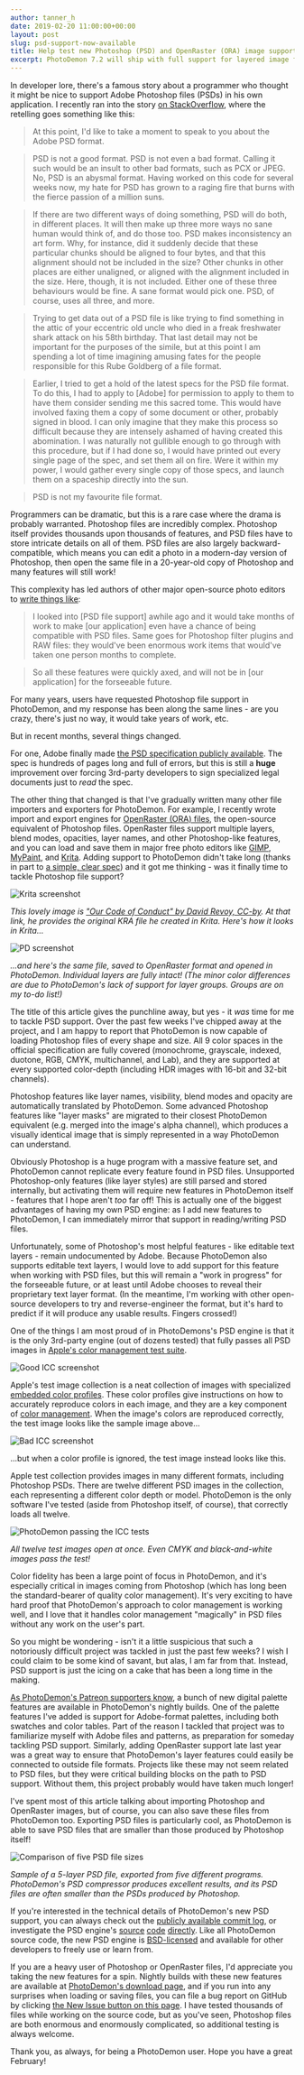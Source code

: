```yaml
---
author: tanner_h
date: 2019-02-20 11:00:00+00:00
layout: post
slug: psd-support-now-available
title: Help test new Photoshop (PSD) and OpenRaster (ORA) image support
excerpt: PhotoDemon 7.2 will ship with full support for layered image formats like Adobe Photoshop (PSD, PSB) and OpenRaster (ORA) files.  Help me improve these features by downloading the latest nightly build and trying it with your own PSD and ORA files.
---
```


In developer lore, there's a famous story about a programmer who thought it might be nice to support Adobe Photoshop files (PSDs) in his own application.  I recently ran into the story [on StackOverflow](https://stackoverflow.com/questions/5355708/psd-file-format/5355949#5355949), where the retelling goes something like this:

> At this point, I'd like to take a moment to speak to you about the Adobe PSD format.  

> PSD is not a good format.  PSD is not even a bad format.  Calling it such would be an insult to other bad formats, such as PCX or JPEG. No, PSD is an abysmal format. Having worked on this code for several weeks now, my hate for PSD has grown to a raging fire that burns with the fierce passion of a million suns.

> If there are two different ways of doing something, PSD will do both, in different places. It will then make up three more ways no sane human would think of, and do those too. PSD makes inconsistency an art form. Why, for instance, did it suddenly decide that these particular chunks should be aligned to four bytes, and that this alignment should not be included in the size? Other chunks in other places are either unaligned, or aligned with the alignment included in the size. Here, though, it is not included. Either one of these three behaviours would be fine. A sane format would pick one. PSD,   of course, uses all three, and more.

> Trying to get data out of a PSD file is like trying to find something in the attic of your eccentric old uncle who died in a freak freshwater shark attack on his 58th birthday. That last detail may not be important for the purposes of the simile, but at this point I am spending a lot of time imagining amusing fates for the people responsible for this Rube Goldberg of a file format.

> Earlier, I tried to get a hold of the latest specs for the PSD file format. To do this, I had to apply to [Adobe] for permission to apply to them to have them consider sending me this sacred tome. This would have involved faxing them a copy of some document or other, probably signed in blood. I can only imagine that they make this process so difficult because they are intensely ashamed of having created this abomination. I was naturally not gullible enough to go through with this procedure, but if I had done so, I would have printed out every single page of the spec, and set them all on fire. Were it within my power, I would gather every single copy of those specs, and launch   them on a spaceship directly into the sun.

> PSD is not my favourite file format.

Programmers can be dramatic, but this is a rare case where the drama is probably warranted.  Photoshop files are incredibly complex.  Photoshop itself provides thousands upon thousands of features, and PSD files have to store intricate details on all of them.  PSD files are also largely backward-compatible, which means you can edit a photo in a modern-day version of Photoshop, then open the same file in a 20-year-old copy of Photoshop and many features will still work!

This complexity has led authors of other major open-source photo editors to [write things like](https://forums.getpaint.net/topic/97-psd-file-format-support/):

> I looked into [PSD file support] awhile ago and it would take months of work to make [our application] even have a chance of being compatible with PSD files.  Same goes for Photoshop filter plugins and RAW files: they would've been enormous work items that would've taken one person months to complete.

> So all these features were quickly axed, and will not be in [our application] for the forseeable future.

For many years, users have requested Photoshop file support in PhotoDemon, and my response has been along the same lines - are you crazy, there's just no way, it would take years of work, etc.

But in recent months, several things changed.

For one, Adobe finally made [the PSD specification publicly available](https://www.adobe.com/devnet-apps/photoshop/fileformatashtml/).  The spec is hundreds of pages long and full of errors, but this is still a **huge** improvement over forcing 3rd-party developers to sign specialized legal documents just to *read* the spec.

The other thing that changed is that I've gradually written many other file importers and exporters for PhotoDemon.  For example, I recently wrote import and export engines for [OpenRaster (ORA) files](https://en.wikipedia.org/wiki/OpenRaster), the open-source equivalent of Photoshop files.  OpenRaster files support multiple layers, blend modes, opacities, layer names, and other Photoshop-like features, and you can load and save them in major free photo editors like [GIMP](https://www.gimp.org/), [MyPaint](http://mypaint.org/), and [Krita](https://krita.org/en/).  Adding support to PhotoDemon didn't take long (thanks in part to [a simple, clear spec](https://www.openraster.org/)) and it got me thinking - was it finally time to tackle Photoshop file support?

![Krita screenshot](media/images/krita_orig_ora.png)

*This lovely image is ["Our Code of Conduct" by David Revoy, CC-by](https://www.peppercarrot.com/en/article455/our-code-of-conduct).  At that link, he provides the original KRA file he created in Krita.  Here's how it looks in Krita...*

![PD screenshot](media/images/pd_import_ora.png)

*...and here's the same file, saved to OpenRaster format and opened in PhotoDemon. Individual layers are fully intact!  (The minor color differences are due to PhotoDemon's lack of support for layer groups.  Groups are on my to-do list!)*

The title of this article gives the punchline away, but yes - it *was* time for me to tackle PSD support.  Over the past few weeks I've chipped away at the project, and I am happy to report that PhotoDemon is now capable of loading Photoshop files of every shape and size.  All 9 color spaces in the official specification are fully covered (monochrome, grayscale, indexed, duotone, RGB, CMYK, multichannel, and Lab), and they are supported at every supported color-depth (including HDR images with 16-bit and 32-bit channels).

Photoshop features like layer names, visibility, blend modes and opacity are automatically translated by PhotoDemon.  Some advanced Photoshop features like "layer masks" are migrated to their closest PhotoDemon equivalent (e.g. merged into the image's alpha channel), which produces a visually identical image that is simply represented in a way PhotoDemon can understand.

Obviously Photoshop is a huge program with a massive feature set, and PhotoDemon cannot replicate every feature found in PSD files.  Unsupported Photoshop-only features (like layer styles) are still parsed and stored internally, but activating them will require new features in PhotoDemon itself - features that I hope aren't *too* far off!  This is actually one of the biggest advantages of having my own PSD engine: as I add new features to PhotoDemon, I can immediately mirror that support in reading/writing PSD files.

Unfortunately, some of Photoshop's most helpful features - like editable text layers - remain undocumented by Adobe.  Because PhotoDemon also supports editable text layers, I would love to add support for this feature when working with PSD files, but this will remain a "work in progress" for the forseeable future, or at least until Adobe chooses to reveal their proprietary text layer format.  (In the meantime, I'm working with other open-source developers to try and reverse-engineer the format, but it's hard to predict if it will produce any usable results.  Fingers crossed!)

One of the things I am most proud of in PhotoDemons's PSD engine is that it is the only 3rd-party engine (out of dozens tested) that fully passes all PSD images in [Apple's color management test suite](https://developer.apple.com/library/archive/technotes/tn2115/_index.html#//apple_ref/doc/uid/DTS10004098-CH1-SECTION9).

![Good ICC screenshot](media/images/sample_rgba8_psd.png)

Apple's test image collection is a neat collection of images with specialized [embedded color profiles](https://en.wikipedia.org/wiki/ICC_profile).  These color profiles give instructions on how to accurately reproduce colors in each image, and they are a key component of [color management](https://en.wikipedia.org/wiki/Color_management).  When the image's colors are reproduced correctly, the test image looks like the sample image above...

![Bad ICC screenshot](media/images/sample_rgba8_bad.png)

...but when a color profile is ignored, the test image instead looks like this.

Apple test collection provides images in many different formats, including Photoshop PSDs.  There are twelve different PSD images in the collection, each representing a different color depth or model.  PhotoDemon is the only software I've tested (aside from Photoshop itself, of course), that correctly loads all twelve.

![PhotoDemon passing the ICC tests](media/images/icc_test_suite_passed.png)

*All twelve test images open at once.  Even CMYK and black-and-white images pass the test!*

Color fidelity has been a large point of focus in PhotoDemon, and it's especially critical in images coming from Photoshop (which has long been the standard-bearer of quality color management).  It's very exciting to have hard proof that PhotoDemon's approach to color management is working well, and I love that it handles color management "magically" in PSD files without any work on the user's part.

So you might be wondering - isn't it a little suspicious that such a notoriously difficult project was tackled in just the past few weeks?  I wish I could claim to be some kind of savant, but alas, I am far from that.  Instead, PSD support is just the icing on a cake that has been a long time in the making.

[As PhotoDemon's Patreon supporters know](https://www.patreon.com/posts/how-to-use-new-7-19823148), a bunch of new digital palette features are available in PhotoDemon's nightly builds.  One of the palette features I've added is support for Adobe-format palettes, including both swatches and color tables.  Part of the reason I tackled that project was to familiarize myself with Adobe files and patterns, as preparation for someday tackling PSD support.  Similarly, adding OpenRaster support late last year was a great way to ensure that PhotoDemon's layer features could easily be connected to outside file formats.  Projects like these may not seem related to PSD files, but they were critical building blocks on the path to PSD support.  Without them, this project probably would have taken much longer!

I've spent most of this article talking about importing Photoshop and OpenRaster images, but of course, you can also save these files from PhotoDemon too.  Exporting PSD files is particularly cool, as PhotoDemon is able to save PSD files that are smaller than those produced by Photoshop itself!

![Comparison of five PSD file sizes](media/images/small_PSD_sizes.png)

*Sample of a 5-layer PSD file, exported from five different programs.  PhotoDemon's PSD compressor produces excellent results, and its PSD files are often smaller than the PSDs produced by Photoshop.*

If you're interested in the technical details of PhotoDemon's new PSD support, you can always check out the [publicly available commit log](https://github.com/tannerhelland/PhotoDemon/commits/master), or investigate the PSD engine's [source](https://github.com/tannerhelland/PhotoDemon/blob/master/Classes/pdPSD.cls) [code](https://github.com/tannerhelland/PhotoDemon/blob/master/Classes/pdPSDLayer.cls) [directly](https://github.com/tannerhelland/PhotoDemon/blob/master/Classes/pdPSDLayerInfo.cls).  Like all PhotoDemon source code, the new PSD engine is [BSD-licensed](https://github.com/tannerhelland/PhotoDemon/blob/master/LICENSE.md) and available for other developers to freely use or learn from.

If you are a heavy user of Photoshop or OpenRaster files, I'd appreciate you taking the new features for a spin.  Nightly builds with these new features are available at [PhotoDemon's download page](https://photodemon.org/download/), and if you run into any surprises when loading or saving files, you can file a bug report on GitHub by clicking [the New Issue button on this page](https://github.com/tannerhelland/PhotoDemon/issues).  I have tested thousands of files while working on the source code, but as you've seen, Photoshop files are both enormous and enormously complicated, so additional testing is always welcome.

Thank you, as always, for being a PhotoDemon user.  Hope you have a great February!
